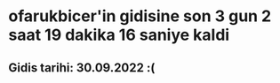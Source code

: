 # ofarukbicer'in gidisine son 3 gun 2 saat 19 dakika 16 saniye kaldi

## Gidis tarihi: 30.09.2022 :(